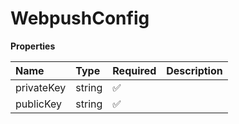 # WebpushConfig

**Properties**

| Name       | Type   | Required | Description |
| :--------- | :----- | :------- | :---------- |
| privateKey | string | ✅       |             |
| publicKey  | string | ✅       |             |
